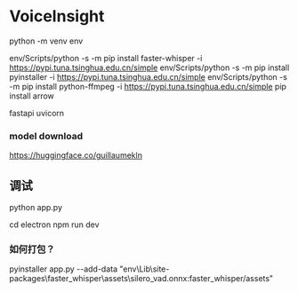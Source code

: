 # VoiceInsight

python -m venv env

env/Scripts/python -s -m pip install faster-whisper -i https://pypi.tuna.tsinghua.edu.cn/simple
env/Scripts/python -s -m pip install pyinstaller -i https://pypi.tuna.tsinghua.edu.cn/simple
env/Scripts/python -s -m pip install python-ffmpeg -i https://pypi.tuna.tsinghua.edu.cn/simple
pip install arrow

<!-- pip install pytube -->
fastapi
uvicorn

### model download
https://huggingface.co/guillaumekln


## 调试
python app.py

cd electron
npm run dev



### 如何打包？
pyinstaller app.py --add-data "env\Lib\site-packages\faster_whisper\assets\silero_vad.onnx:faster_whisper/assets"

